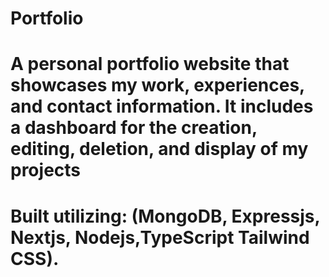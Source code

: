 # Portfolio
# A personal portfolio website that showcases my work, experiences, and contact information. It includes a dashboard for the creation, editing, deletion, and display of my projects
# Built utilizing: (MongoDB, Expressjs, Nextjs, Nodejs,TypeScript Tailwind CSS).
